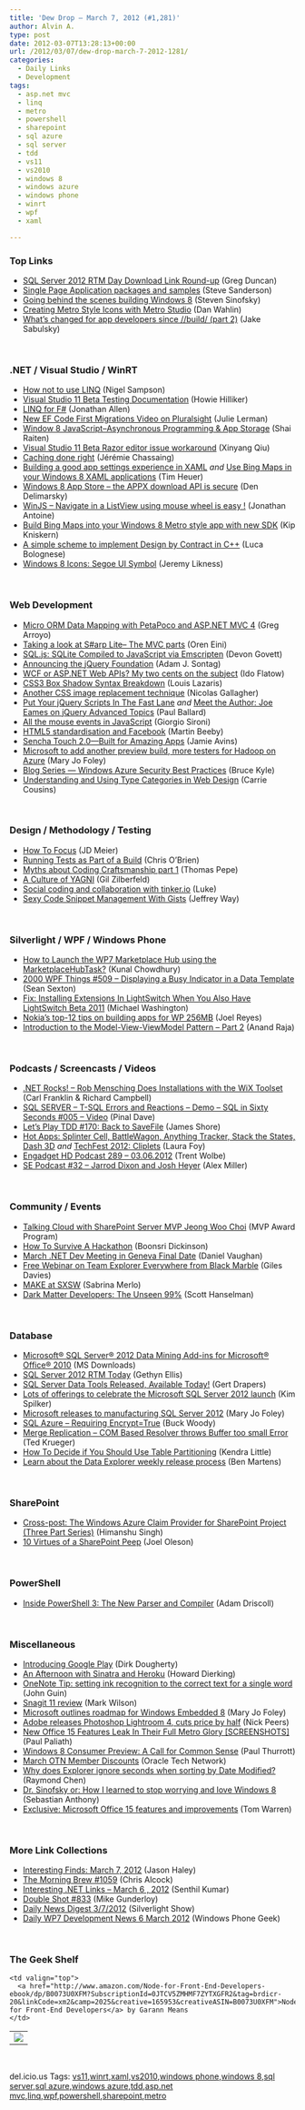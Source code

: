 ```yaml
---
title: 'Dew Drop – March 7, 2012 (#1,281)'
author: Alvin A.
type: post
date: 2012-03-07T13:28:13+00:00
url: /2012/03/07/dew-drop-march-7-2012-1281/
categories:
  - Daily Links
  - Development
tags:
  - asp.net mvc
  - linq
  - metro
  - powershell
  - sharepoint
  - sql azure
  - sql server
  - tdd
  - vs11
  - vs2010
  - windows 8
  - windows azure
  - windows phone
  - winrt
  - wpf
  - xaml

---
```

### <a name="top"></a>Top Links

  * [SQL Server 2012 RTM Day Download Link Round-up][1] (Greg Duncan)
  * [Single Page Application packages and samples][2] (Steve Sanderson)
  * [Going behind the scenes building Windows 8][3] (Steven Sinofsky)
  * [Creating Metro Style Icons with Metro Studio][4] (Dan Wahlin)
  * [What’s changed for app developers since //build/ (part 2)][5] (Jake Sabulsky)

&#160;

### <a name="dotnet"></a>.NET / Visual Studio / WinRT

  * [How not to use LINQ][6] (Nigel Sampson)
  * [Visual Studio 11 Beta Testing Documentation][7] (Howie Hilliker)
  * [LINQ for F#][8] (Jonathan Allen)
  * [New EF Code First Migrations Video on Pluralsight][9] (Julie Lerman)
  * [Window 8 JavaScript–Asynchronous Programming & App Storage][10] (Shai Raiten)
  * [Visual Studio 11 Beta Razor editor issue workaround][11] (Xinyang Qiu)
  * <a href="http://thinkbeforecoding.com/post/2012/03/05/Caching-done-right" target="_blank">Caching done right</a> (Jérémie Chassaing)
  * [Building a good app settings experience in XAML][12] _and_ [Use Bing Maps in your Windows 8 XAML applications][13] (Tim Heuer)
  * [Windows 8 App Store &#8211; the APPX download API is secure][14] (Den Delimarsky)
  * [WinJS – Navigate in a ListView using mouse wheel is easy !][15] (Jonathan Antoine)
  * [Build Bing Maps into your Windows 8 Metro style app with new SDK][16] (Kip Kniskern)
  * [A simple scheme to implement Design by Contract in C++][17] (Luca Bolognese)
  * [Windows 8 Icons: Segoe UI Symbol][18] (Jeremy Likness)

&#160;

### <a name="web"></a>Web Development

  * [Micro ORM Data Mapping with PetaPoco and ASP.NET MVC 4][19] (Greg Arroyo)
  * [Taking a look at S#arp Lite– The MVC parts][20] (Oren Eini)
  * [SQL.js: SQLite Compiled to JavaScript via Emscripten][21] (Devon Govett)
  * [Announcing the jQuery Foundation][22] (Adam J. Sontag)
  * [WCF or ASP.NET Web APIs? My two cents on the subject][23] (Ido Flatow)
  * [CSS3 Box Shadow Syntax Breakdown][24] (Louis Lazaris)
  * [Another CSS image replacement technique][25] (Nicolas Gallagher)
  * [Put Your jQuery Scripts In The Fast Lane][26] _and_ [Meet the Author: Joe Eames on jQuery Advanced Topics][27] (Paul Ballard)
  * [All the mouse events in JavaScript][28] (Giorgio Sironi)
  * [HTML5 standardisation and Facebook][29] (Martin Beeby)
  * [Sencha Touch 2.0—Built for Amazing Apps][30] (Jamie Avins)
  * [Microsoft to add another preview build, more testers for Hadoop on Azure][31] (Mary Jo Foley)
  * [Blog Series &#8212; Windows Azure Security Best Practices][32] (Bruce Kyle)
  * [Understanding and Using Type Categories in Web Design][33] (Carrie Cousins)

&#160;

### <a name="design"></a>Design / Methodology / Testing

  * [How To Focus][34] (JD Meier)
  * <a href="http://blogs.msdn.com/b/sharepointdev/archive/2012/03/06/running-tests-as-part-of-a-build.aspx" target="_blank">Running Tests as Part of a Build</a> (Chris O’Brien)
  * [Myths about Coding Craftsmanship part 1][35] (Thomas Pepe)
  * [A Culture of YAGNI][36] (Gil Zilberfeld)
  * [Social coding and collaboration with tinker.io][37] (Luke)
  * [Sexy Code Snippet Management With Gists][38] (Jeffrey Way)

&#160;

### <a name="silverlight"></a>Silverlight / WPF / Windows Phone

  * [How to Launch the WP7 Marketplace Hub using the MarketplaceHubTask?][39] (Kunal Chowdhury)
  * <a href="http://wpf.2000things.com/2012/03/07/509-displaying-a-busy-indicator-in-a-data-template/" target="_blank">2000 WPF Things #509 – Displaying a Busy Indicator in a Data Template</a> (Sean Sexton)
  * [Fix: Installing Extensions In LightSwitch When You Also Have LightSwitch Beta 2011][40] (Michael Washington)
  * [Nokia&#8217;s top-12 tips on building apps for WP 256MB][41] (Joel Reyes)
  * [Introduction to the Model-View-ViewModel Pattern – Part 2][42] (Anand Raja)

&#160;

### <a name="podcasts"></a>Podcasts / Screencasts / Videos

  * <a href="http://www.dotnetrocks.com/default.aspx?ShowNum=747" target="_blank">.NET Rocks! &#8211; Rob Mensching Does Installations with the WiX Toolset</a> (Carl Franklin & Richard Campbell)
  * [SQL SERVER – T-SQL Errors and Reactions – Demo – SQL in Sixty Seconds #005 – Video][43] (Pinal Dave)
  * [Let&#8217;s Play TDD #170: Back to SaveFile][44] (James Shore)
  * [Hot Apps: Splinter Cell, BattleWagon, Anything Tracker, Stack the States, Dash 3D][45] _and_ [TechFest 2012: Cliplets][46] (Laura Foy)
  * [Engadget HD Podcast 289 &#8211; 03.06.2012][47] (Trent Wolbe)
  * [SE Podcast #32 – Jarrod Dixon and Josh Heyer][48] (Alex Miller)

&#160;

### <a name="events"></a>Community / Events

  * [Talking Cloud with SharePoint Server MVP Jeong Woo Choi][49] (MVP Award Program)
  * [How To Survive A Hackathon][50] (Boonsri Dickinson)
  * [March .NET Dev Meeting in Geneva Final Date][51] (Daniel Vaughan)
  * [Free Webinar on Team Explorer Everywhere from Black Marble][52] (Giles Davies)
  * [MAKE at SXSW][53] (Sabrina Merlo)
  * [Dark Matter Developers: The Unseen 99%][54] (Scott Hanselman)

&#160;

### <a name="sql"></a>Database

  * [Microsoft® SQL Server® 2012 Data Mining Add-ins for Microsoft® Office® 2010][55] (MS Downloads)
  * [SQL Server 2012 RTM Today][56] (Gethyn Ellis)
  * [SQL Server Data Tools Released, Available Today!][57] (Gert Drapers)
  * [Lots of offerings to celebrate the Microsoft SQL Server 2012 launch][58] (Kim Spilker)
  * [Microsoft releases to manufacturing SQL Server 2012][59] (Mary Jo Foley)
  * [SQL Azure &#8211; Requiring Encrypt=True][60] (Buck Woody)
  * [Merge Replication – COM Based Resolver throws Buffer too small Error][61] (Ted Krueger)
  * [How To Decide if You Should Use Table Partitioning][62] (Kendra Little)
  * [Learn about the Data Explorer weekly release process][63] (Ben Martens)

&#160;

### <a name="sp"></a>SharePoint

  * [Cross-post: The Windows Azure Claim Provider for SharePoint Project (Three Part Series)][64] (Himanshu Singh)
  * [10 Virtues of a SharePoint Peep][65] (Joel Oleson)

&#160;

### <a name="ps"></a>PowerShell

  * [Inside PowerShell 3: The New Parser and Compiler][66] (Adam Driscoll)

&#160;

### <a name="misc"></a>Miscellaneous

  * [Introducing Google Play][67] (Dirk Dougherty)
  * [An Afternoon with Sinatra and Heroku][68] (Howard Dierking)
  * [OneNote Tip: setting ink recognition to the correct text for a single word][69] (John Guin)
  * [Snagit 11 review][70] (Mark Wilson)
  * [Microsoft outlines roadmap for Windows Embedded 8][71] (Mary Jo Foley)
  * [Adobe releases Photoshop Lightroom 4, cuts price by half][72] (Nick Peers)
  * [New Office 15 Features Leak In Their Full Metro Glory [SCREENSHOTS]][73] (Paul Paliath)
  * [Windows 8 Consumer Preview: A Call for Common Sense][74] (Paul Thurrott)
  * [March OTN Member Discounts][75] (Oracle Tech Network)
  * [Why does Explorer ignore seconds when sorting by Date Modified?][76] (Raymond Chen)
  * [Dr. Sinofsky or: How I learned to stop worrying and love Windows 8][77] (Sebastian Anthony)
  * [Exclusive: Microsoft Office 15 features and improvements][78] (Tom Warren)

&#160;

### <a name="links"></a>More Link Collections

  * [Interesting Finds: March 7, 2012][79] (Jason Haley)
  * [The Morning Brew #1059][80] (Chris Alcock)
  * [Interesting .NET Links – March 6 , 2012][81] (Senthil Kumar)
  * [Double Shot #833][82] (Mike Gunderloy)
  * [Daily News Digest 3/7/2012][83] (Silverlight Show)
  * [Daily WP7 Development News 6 March 2012][84] (Windows Phone Geek)

&#160;

### <a name="shelf"></a>The Geek Shelf

<table border="0" cellspacing="0" cellpadding="0">
  <tr>
    <td>
      <img data-recalc-dims="1" decoding="async" src="https://i0.wp.com/ecx.images-amazon.com/images/I/51QzLSxlwvL._SL160_.jpg?w=660" />
    </td>
    
    <td valign="top">
      <a href="http://www.amazon.com/Node-for-Front-End-Developers-ebook/dp/B0073U0XFM?SubscriptionId=0JTCV5ZMHMF7ZYTXGFR2&tag=brdicr-20&linkCode=xm2&camp=2025&creative=165953&creativeASIN=B0073U0XFM">Node for Front-End Developers</a> by Garann Means
    </td>
  </tr>
</table>

&#160;

<div style="padding-bottom: 0px; margin: 0px; padding-left: 0px; padding-right: 0px; display: inline; float: none; padding-top: 0px" id="scid:0767317B-992E-4b12-91E0-4F059A8CECA8:1ae8cd8e-6d6f-4f2c-a7bf-078a33ebb409" class="wlWriterEditableSmartContent">
  del.icio.us Tags: <a href="http://del.icio.us/popular/vs11" rel="tag">vs11</a>,<a href="http://del.icio.us/popular/winrt" rel="tag">winrt</a>,<a href="http://del.icio.us/popular/xaml" rel="tag">xaml</a>,<a href="http://del.icio.us/popular/vs2010" rel="tag">vs2010</a>,<a href="http://del.icio.us/popular/windows+phone" rel="tag">windows phone</a>,<a href="http://del.icio.us/popular/windows+8" rel="tag">windows 8</a>,<a href="http://del.icio.us/popular/sql+server" rel="tag">sql server</a>,<a href="http://del.icio.us/popular/sql+azure" rel="tag">sql azure</a>,<a href="http://del.icio.us/popular/windows+azure" rel="tag">windows azure</a>,<a href="http://del.icio.us/popular/tdd" rel="tag">tdd</a>,<a href="http://del.icio.us/popular/asp.net+mvc" rel="tag">asp.net mvc</a>,<a href="http://del.icio.us/popular/linq" rel="tag">linq</a>,<a href="http://del.icio.us/popular/wpf" rel="tag">wpf</a>,<a href="http://del.icio.us/popular/powershell" rel="tag">powershell</a>,<a href="http://del.icio.us/popular/sharepoint" rel="tag">sharepoint</a>,<a href="http://del.icio.us/popular/metro" rel="tag">metro</a>
</div>

 [1]: http://coolthingoftheday.blogspot.com/2012/03/sql-server-2012-rtm-day-download-link.html
 [2]: http://feeds.codeville.net/~r/SteveCodeville/~3/oeKSd9jWyI4/
 [3]: http://blogs.msdn.com/b/b8/archive/2012/03/06/going-behind-the-scenes-building-windows-8.aspx
 [4]: http://weblogs.asp.net/dwahlin/archive/2012/03/06/creating-metro-style-icons-with-metro-studio.aspx
 [5]: http://blogs.msdn.com/b/windowsappdev/archive/2012/03/06/what-s-changed-for-app-developers-since-build-part-2.aspx
 [6]: http://compiledexperience.com/blog/posts/how-not-to-use-linq
 [7]: http://blogs.msdn.com/b/visualstudioalm/archive/2012/03/06/visual-studio-11-beta-testing-documentation.aspx
 [8]: http://www.infoq.com/news/2012/03/LINQ-FSharp
 [9]: http://thedatafarm.com/blog/data-access/new-ef-code-first-migrations-video-on-pluralsight/
 [10]: http://feedproxy.google.com/~r/ShaiRaiten/~3/GB9WBAEgS7Q/window-8-javascript-asynchronous-programming-amp-app-storage.aspx
 [11]: http://blogs.msdn.com/b/webdevtools/archive/2012/03/06/visual-studio-11-beta-razor-editor-issue-workaround.aspx
 [12]: http://feeds.timheuer.com/~r/timheuer/~3/b2lnSX2Ta0o/creating-custom-settings-pane-xaml-windows-8.aspx
 [13]: http://feeds.timheuer.com/~r/timheuer/~3/BLurzGbUlbU/bing-maps-for-winrt-xaml.aspx
 [14]: http://dennisdel.com/blog/windows-8-app-store-ndash-the-appx-download-api-is-secure
 [15]: http://feedproxy.google.com/~r/JonathanAntoine/~3/8YuqikVcqIo/
 [16]: http://feedproxy.google.com/~r/liveside/~3/8oi3HCSba_o/
 [17]: http://lucabolognese.wordpress.com/2012/03/06/a-simple-scheme-to-implement-design-by-contract-in-c/
 [18]: http://feedproxy.google.com/~r/CSharperImage/~3/AW84FsRs4K0/windows-8-icons-segoe-ui-symbol.html
 [19]: http://feedproxy.google.com/~r/arroyocode/~3/1Dx3jSwFFC8/micro-orm-data-mapping-with-petapoco-and-asp-net-mvc-4
 [20]: http://feedproxy.google.com/~r/AyendeRahien/~3/RicQ8g_PHYs/taking-a-look-at-s-arp-litendash-the-mvc-parts
 [21]: http://badassjs.com/post/18857332551
 [22]: http://feedproxy.google.com/~r/jquery/~3/6lXMbnhEHX0/
 [23]: http://www.codeproject.com/Articles/341414/WCF-or-ASP-NET-Web-APIs-My-two-cents-on-the-subjec
 [24]: http://www.impressivewebs.com/css3-box-shadow-syntax/
 [25]: http://nicolasgallagher.com/another-css-image-replacement-technique/
 [26]: http://blog.pluralsight.com/2012/03/06/put-your-jquery-scripts-in-the-fast-lane/
 [27]: http://blog.pluralsight.com/2012/03/06/meet-the-author-joe-eames-and-jquery-advanced-topics/
 [28]: http://feeds.dzone.com/~r/zones/css/~3/WwreuW1ON7g/all-mouse-events-javascript
 [29]: http://feedproxy.google.com/~r/ubelly/~3/i7KEkJhQdYE/
 [30]: http://feedproxy.google.com/~r/extblog/~3/6PFW9g_1tac/
 [31]: http://www.zdnet.com/blog/microsoft/microsoft-to-add-another-preview-build-more-testers-for-hadoop-on-azure/12121
 [32]: http://blogs.msdn.com/b/usisvde/archive/2012/03/06/windows-azure-security-best-practices.aspx
 [33]: http://tympanus.net/codrops/2012/03/07/understanding-and-using-type-categories-in-web-design/
 [34]: http://feedproxy.google.com/~r/jmeier/~3/N8htNzcRLiU/how-to-focus.aspx
 [35]: http://feedproxy.google.com/~r/geekswithblogs/~3/0IbDVj1flR0/whatrsquos-more-practical-than-good-craftsmanship.aspx
 [36]: http://feedproxy.google.com/~r/gilzilberfeld/~3/vBfMUM0YPwM/culture-of-yagni.html
 [37]: http://feedproxy.google.com/~r/ubelly/~3/2ds9vedeMqg/
 [38]: http://feedproxy.google.com/~r/nettuts/~3/hGaruQCb5RU/
 [39]: http://feedproxy.google.com/~r/kunal2383/~3/8EFN1QsWQ4w/how-to-launch-wp7-marketplace-hub-using.html
 [40]: http://lightswitchhelpwebsite.com/Blog/tabid/61/EntryId/120/Fix-Installing-Extensions-In-LightSwitch-When-You-Also-Have-LightSwitch-Beta-2011.aspx
 [41]: http://blogs.msdn.com/b/publicsector/archive/2012/03/06/nokia-s-top-12-tips-on-building-apps-for-wp-256mb.aspx
 [42]: http://blogs.infragistics.com/blogs/anand_raja/archive/2012/03/06/introduction-to-the-model-view-viewmodel-pattern-part-2.aspx
 [43]: http://blog.sqlauthority.com/2012/03/07/sql-server-t-sql-errors-and-reactions-demo-sql-in-sixty-seconds-005-video/
 [44]: http://jamesshore.com/Blog/Lets-Play/Episode-170.html
 [45]: http://channel9.msdn.com/Shows/Hot-Apps/Hot-Apps-Splinter-Cell-BattleWagon-Anything-Tracker-Stack-the-States-Dash-3D
 [46]: http://channel9.msdn.com/posts/TechFest-2012-Cliplets
 [47]: http://www.engadget.com/2012/03/06/engadget-hd-podcast-289-03-06-2012/
 [48]: http://blog.stackoverflow.com/2012/03/se-podcast-32-jarrod-dixon-and-josh-heyer/
 [49]: http://blogs.msdn.com/b/mvpawardprogram/archive/2012/03/06/talking-cloud-with-sharepoint-server-mvp-jeong-woo-choi.aspx
 [50]: http://feedproxy.google.com/~r/typepad/alleyinsider/silicon_alley_insider/~3/QmU9kwWWPVw/how-to-survive-a-hackathon-2012-3
 [51]: http://danielvaughan.orpius.com/post.aspx?id=acd2a07d-03e9-49af-af9e-0ff30438069c
 [52]: http://blogs.msdn.com/b/visualstudiouk/archive/2012/03/06/free-webinar-on-team-explorer-everywhere-from-black-marble.aspx
 [53]: http://feedproxy.google.com/~r/makezineonline/~3/qEeRJdsOvMs/
 [54]: http://feedproxy.google.com/~r/ScottHanselman/~3/to97AjRLpPg/DarkMatterDevelopersTheUnseen99.aspx
 [55]: http://www.microsoft.com/download/en/details.aspx?id=29061&WT.mc_id=rss_alldownloads_all
 [56]: http://www.sqlservercentral.com/blogs/sqldbauk/2012/03/06/sql-server-2012-rtm-today/
 [57]: http://blogs.msdn.com/b/gertd/archive/2012/03/06/sql-server-data-tools-released-available-today.aspx
 [58]: http://blogs.msdn.com/b/microsoft_press/archive/2012/03/06/author-william-stanek-in-the-spotlight-free-ebook-sample-chapters-and-big-sale-on-march-7th-2012-to-celebrate-the-microsoft-sql-server-2012-launch.aspx
 [59]: http://www.zdnet.com/blog/microsoft/microsoft-releases-to-manufacturing-sql-server-2012/12116
 [60]: http://blogs.msdn.com/b/buckwoody/archive/2012/03/06/sql-azure-requiring-encrypt-true.aspx
 [61]: http://blogs.lessthandot.com/index.php/DataMgmt/DBAdmin/MSSQLServerAdmin/merge-replication-com-based-resolver
 [62]: http://feedproxy.google.com/~r/BrentOzar-SqlServerDba/~3/UdOyLT3wVFE/
 [63]: http://blogs.msdn.com/b/dataexplorer/archive/2012/03/06/learn-about-the-data-explorer-weekly-release-process.aspx
 [64]: http://blogs.msdn.com/b/windowsazure/archive/2012/03/06/cross-post-the-windows-azure-claim-provider-for-sharepoint-project-three-part-series.aspx
 [65]: http://feedproxy.google.com/~r/JoelsSharepointLand/~3/XmkUCIYMHSM/ViewPost.aspx
 [66]: http://csharpening.net/?p=989
 [67]: http://feedproxy.google.com/~r/blogspot/hsDu/~3/csJwRSHwXME/introducing-google-play.html
 [68]: http://feedproxy.google.com/~r/CodeBetter/~3/s-XW64FN7Co/
 [69]: http://blogs.msdn.com/b/johnguin/archive/2012/03/06/onenote-tip-setting-ink-recognition-to-the-correct-text-for-a-single-word.aspx
 [70]: http://feeds.betanews.com/~r/bn/~3/JX3AHLhM6wk/
 [71]: http://www.zdnet.com/blog/microsoft/microsoft-outlines-roadmap-for-windows-embedded-8/12118
 [72]: http://feeds.betanews.com/~r/bn/~3/5pUOCgo-6KA/
 [73]: http://feedproxy.google.com/~r/RedmondPie/~3/BAdMtfRWK0w/
 [74]: http://www.winsupersite.com/article/windows8/windows-8-consumer-preview-call-common-sense-142476
 [75]: https://blogs.oracle.com/otn/entry/march_otn_member_discounts
 [76]: http://blogs.msdn.com/b/oldnewthing/archive/2012/03/06/10278049.aspx
 [77]: http://feedproxy.google.com/~r/ziffdavis/extremetech/~3/cUtJGdUnKQI/121217-dr-sinofsky-or-how-i-learned-to-stop-worrying-and-love-windows-8
 [78]: http://www.theverge.com/2012/3/6/2848579/microsoft-office-15-features-improvements
 [79]: http://jasonhaley.com/blog/post.aspx?id=46f39774-b5a1-46d9-b9eb-69dadad6f4d5
 [80]: http://feedproxy.google.com/~r/ReflectivePerspective/~3/FWUH2kIMiVg/
 [81]: http://techblog.ginktage.com/2012/03/interesting-net-links-march-6-2012/
 [82]: http://afreshcup.com/home/2012/3/7/double-shot-833.html
 [83]: http://feedproxy.google.com/~r/silverlightshow/~3/MlVB9kbaj-8/Daily-News-Digest-3-7-2012.aspx
 [84]: http://feedproxy.google.com/~r/Windowsphonegeek/~3/kT14XZu4bZA/daily-wp7-development-news-6-march-2012